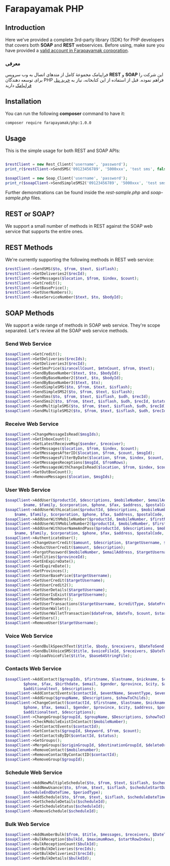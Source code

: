 # Farapayamak PHP

## Introduction
Here we've provided a complete 3rd-party library (SDK) for PHP developers that covers both **SOAP** and **REST** webservices. Before using, make sure you have provided a [valid account in Farapayamak corporation](https://farapayamak.ir/start/).

### معرفی
فراپیامک مجموعۀ کامل از متدهای اتصال به وب سرویس **REST** و **SOAP** این شرکت را برای توسعه دهندگان PHP فراهم نموده. قبل از استفاده از این کتابخانه، نیاز به [خرید پنل فراپیامک](https://farapayamak.ir/start/) دارید
## Installation
You can run the following **composer** command to have it:

```
composer require farapayamak/php:1.0.0
```

## Usage
This is the simple usage for both REST and SOAP APIs:
```php

$restClient = new Rest_Client('username', 'password');
print_r($restClient->SendSMS('09123456789', '5000xxx', 'test sms', false));

$soapClient = new Soap_Client('username', 'password');
print_r($soapClient->SendSimpleSMS2('09123456789', '5000xxx', 'test sms', false));

```
Further demonstrations can be found inside the _rest-sample.php_ and _soap-sample.php_ files.

## REST or SOAP?
We support a small number of methods in REST against the SOAP web service that supports the entire ones.

## REST Methods
We're currently supporting the following methods in REST web service:

```php
$restClient->SendSMS($to, $from, $text, $isFlash);
$restClient->GetDeliveries2($recId);
$restClient->GetMessages($location, $from, $index, $count);
$restClient->GetCredit();
$restClient->GetBasePrice();
$restClient->GetUserNumbers();
$restClient->BaseServiceNumber($text, $to, $bodyId);
```

## SOAP Methods
We support a wide range of methods in SOAP web service. They're scope separated. Let's review all the SOAP web service methods.

### Send Web Service

```php
$soapClient->GetCredit();
$soapClient->GetDeliveries($recIds);
$soapClient->GetDeliveries3($recId);
$soapClient->GetSmsPrice($irancellCount, $mtnCount, $from, $text);
$soapClient->SendByBaseNumber($text, $to, $bodyId);
$soapClient->SendByBaseNumber2($text, $to, $bodyId);
$soapClient->SendByBaseNumber3($text, $to);
$soapClient->SendSimpleSMS($to, $from, $text, $isflash);
$soapClient->SendSimpleSMS2($to, $from, $text, $isflash);
$soapClient->SendSms($to, $from, $text, $isflash, $udh, $recId);
$soapClient->SendSms2($to, $from, $text, $isflash, $udh, $recId, $status, $filterId);
$soapClient->SendMultipleSMS($to, $from, $text, $isflash, $udh, $recId);
$soapClient->SendMultipleSMS2($to, $from, $text, $isflash, $udh, $recId);
```

### Receive Web Service

```php
$soapClient->ChangeMessageIsRead($msgIds);
$soapClient->GetInboxCount();
$soapClient->GetLatestReceiveMsg($sender, $receiver);
$soapClient->GetMessages($location, $from, $index, $count);
$soapClient->GetMessagesAfterID($location, $from, $count, $msgId);
$soapClient->GetMessagesFilterByDate($location, $from, $index, $count, $dateFrom, $dateTo, $isRead);
$soapClient->GetMessagesReceptions($msgId, $fromRows);
$soapClient->GetMessagesWithChangeIsRead($location, $from, $index, $count, $isRead, $changeIsRead);
$soapClient->GetOutBoxCount();
$soapClient->RemoveMessages($location, $msgIds);
```

### User Web Service

```php
$soapClient->AddUser($productId, $descriptions, $mobileNumber, $emailAddress, $nationalCode, 
        $name, $family, $corporation, $phone, $fax, $address, $postalCode, $certificateNumber);
$soapClient->AddUserWithLocation($productId, $descriptions, $mobileNumber, $emailAddress, $nationalCode, 
    $name, $family, $corporation, $phone, $fax, $address, $postalCode, $certificateNumber, $country, $province, $city);
$soapClient->AddUserWithMobileNumber($productId, $mobileNumber, $firstName, $lastName, $email);
$soapClient->AddUserWithMobileNumber2($productId, $mobileNumber, $firstName, $lastName, $userName, $email);
$soapClient->AddUserWithUserNameAndPass($productId, $descriptions, $mobileNumber, $emailAddress, $nationalCode, 
    $name, $family, $corporation, $phone, $fax, $address, $postalCode, $certificateNumber, $targetUserName, $targetUserPassword);
$soapClient->AuthenticateUser();
$soapClient->ChangeUserCredit($amount, $description, $targetUsername, $GetTax);
$soapClient->DeductUserCredit($amount, $description);
$soapClient->ForgotPassword($mobileNumber, $emailAddress, $targetUsername);
$soapClient->GetCities($provinceId);
$soapClient->GetEnExpireDate();
$soapClient->GetExpireDate();
$soapClient->GetProvinces();
$soapClient->GetUserBasePrice($targetUsername);
$soapClient->GetUserCredit($targetUsername);
$soapClient->GetUserCredit2();
$soapClient->GetUserDetails($targetUsername);
$soapClient->GetUserIsExist($targetUsername);
$soapClient->GetUserNumbers();
$soapClient->GetUserTransactions($targetUsername, $creditType, $dateFrom, $dateTo, $keyword);
$soapClient->GetUserWallet();
$soapClient->GetUserWalletTransaction($dateFrom, $dateTo, $count, $startIndex, $payType, $payLoc);
$soapClient->GetUsers();
$soapClient->RemoveUser($targetUsername);
```

### Voice Web Service

```php
$soapClient->SendBulkSpeechText($title, $body, $receivers, $DateToSend, $repeatCount);
$soapClient->SendBulkVoiceSMS($title, $voiceFileId, $receivers, $DateToSend, $repeatCount);
$soapClient->UploadVoiceFile($title, $base64StringFile);
```

### Contacts Web Service

```php
$soapClient->AddContact($groupIds, $firstname, $lastname, $nickname, $corporation, $mobilenumber,
        $phone, $fax, $birthdate, $email, $gender, $province, $city, $address, $postalCode, $additionaldate,
        $additionaltext, $descriptions);
$soapClient->AddContactEvents($contactId, $eventName, $eventType, $eventDate);
$soapClient->AddGroup($groupName, $Descriptions, $showToChilds);
$soapClient->ChangeContact($contactId, $firstname, $lastname, $nickname, $corporation, $mobilenumber,
        $phone, $fax, $email, $gender, $province, $city, $address, $postalCode, $contactStatus,
        $additionaltext, $descriptions);
$soapClient->ChangeGroup($groupId, $groupName, $Descriptions, $showToChilds, $groupStatus);
$soapClient->CheckMobileExistInContact($mobileNumber);
$soapClient->GetContactEvents($contactId);
$soapClient->GetContacts($groupId, $keyword, $from, $count);
$soapClient->GetContactsByID($contactId, $status);
$soapClient->GetGroups();
$soapClient->MergeGroups($originGroupId, $destinationGroupId, $deleteOriginGroup);
$soapClient->RemoveContact($mobilenumber);
$soapClient->RemoveContactByContactID($contactId);
$soapClient->RemoveGroup($groupId);
```

### Schedule Web Service

```php
$soapClient->AddNewMultipleSchedule($to, $from, $text, $isflash, $scheduleDateTime, $period);
$soapClient->AddNewUsance($to, $from, $text, $isflash, $scheduleStartDateTime, $countrepeat,
        $scheduleEndDateTime, $periodType);
$soapClient->AddSchedule($to, $from, $text, $isflash, $scheduleDateTime, $period);
$soapClient->GetScheduleDetails($scheduleId);
$soapClient->GetScheduleStatus($scheduleId);
$soapClient->RemoveSchedule($scheduleId);
```

### Bulk Web Service

```php
$soapClient->AddNumberBulk($from, $title, $messages, $receivers, $DateToSend);
$soapClient->BulkReception($bulkId, $maximumRows, $startRowIndex);
$soapClient->BulkReceptionCount($bulkId);
$soapClient->GetBulkDeliveries($recIds);
$soapClient->GetBulkDeliveries2($recId);
$soapClient->GetBulkDetails($bulkdId);
```
